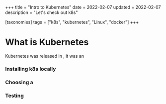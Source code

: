 +++
title = "Intro to Kubernetes"
date = 2022-02-07
updated = 2022-02-07
description = "Let's check out k8s"

[taxonomies]
tags = ["k8s", "kubernetes", "Linux", "docker"]
+++

# What is Kubernetes
Kubernetes was released in , it was an 

### Installing k8s locally

### Choosing a 

### Testing

